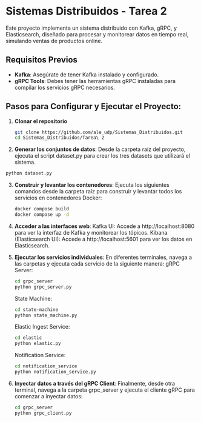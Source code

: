 # Sistemas Distribuidos - Tarea 2

Este proyecto implementa un sistema distribuido con Kafka, gRPC, y Elasticsearch, diseñado para procesar y monitorear datos en tiempo real, simulando ventas de productos online.

## Requisitos Previos

- **Kafka**: Asegúrate de tener Kafka instalado y configurado.
- **gRPC Tools**: Debes tener las herramientas gRPC instaladas para compilar los servicios gRPC necesarios.

## Pasos para Configurar y Ejecutar el Proyecto:

1. **Clonar el repositorio**
   ```bash
   git clone https://github.com/ale_udp/Sistemas_Distribuidos.git
   cd Sistemas_Distribuidos/Tarea\ 2
   ```
2. **Generar los conjuntos de datos**:
    Desde la carpeta raíz del proyecto, ejecuta el script dataset.py para crear los tres datasets que utilizará el sistema.
```bash
python dataset.py
```
3. **Construir y levantar los contenedores**: 
    Ejecuta los siguientes comandos desde la carpeta raíz para construir y levantar todos los servicios en contenedores Docker:
   ```bash
   docker compose build
   docker compose up -d
   ```
4. **Acceder a las interfaces web**:
    Kafka UI: Accede a http://localhost:8080 para ver la interfaz de Kafka y monitorear los tópicos.
   Kibana (Elasticsearch UI): Accede a http://localhost:5601 para ver los datos en Elasticsearch.
   
5. **Ejecutar los servicios individuales**:
    En diferentes terminales, navega a las carpetas y ejecuta cada servicio de la siguiente manera:
      gRPC Server:
      ```bash
      cd grpc_server
      python grpc_server.py
      ```
      State Machine:
      ```bash
      cd state-machine
      python state_machine.py
      ```
      Elastic Ingest Service:
      ```bash
      cd elastic
      python elastic.py
      ```
      Notification Service:
      ```bash
      cd notification_service
      python notification_service.py
      ```
6. **Inyectar datos a través del gRPC Client**:
     Finalmente, desde otra terminal, navega a la carpeta grpc_server y ejecuta el cliente gRPC para comenzar a inyectar datos:
   ```bash
   cd grpc_server
   python grpc_client.py
   ```
